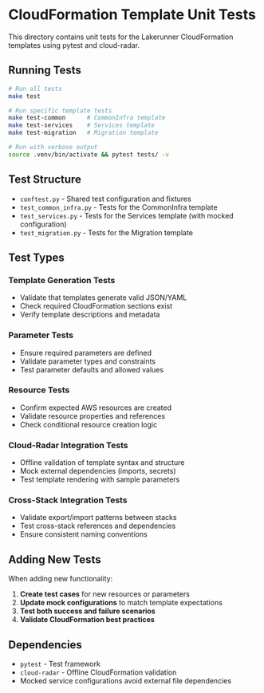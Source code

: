 # CloudFormation Template Unit Tests

This directory contains unit tests for the Lakerunner CloudFormation templates using pytest and cloud-radar.

## Running Tests

```bash
# Run all tests
make test

# Run specific template tests
make test-common      # CommonInfra template
make test-services    # Services template  
make test-migration   # Migration template

# Run with verbose output
source .venv/bin/activate && pytest tests/ -v
```

## Test Structure

- `conftest.py` - Shared test configuration and fixtures
- `test_common_infra.py` - Tests for the CommonInfra template
- `test_services.py` - Tests for the Services template (with mocked configuration)
- `test_migration.py` - Tests for the Migration template

## Test Types

### Template Generation Tests
- Validate that templates generate valid JSON/YAML
- Check required CloudFormation sections exist
- Verify template descriptions and metadata

### Parameter Tests
- Ensure required parameters are defined
- Validate parameter types and constraints
- Test parameter defaults and allowed values

### Resource Tests
- Confirm expected AWS resources are created
- Validate resource properties and references
- Check conditional resource creation logic

### Cloud-Radar Integration Tests
- Offline validation of template syntax and structure
- Mock external dependencies (imports, secrets)
- Test template rendering with sample parameters

### Cross-Stack Integration Tests
- Validate export/import patterns between stacks
- Test cross-stack references and dependencies
- Ensure consistent naming conventions

## Adding New Tests

When adding new functionality:

1. **Create test cases** for new resources or parameters
2. **Update mock configurations** to match template expectations
3. **Test both success and failure scenarios**
4. **Validate CloudFormation best practices**

## Dependencies

- `pytest` - Test framework
- `cloud-radar` - Offline CloudFormation validation
- Mocked service configurations avoid external file dependencies